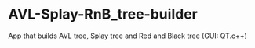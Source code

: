 # AVL-Splay-RnB_tree-builder
App that builds AVL tree, Splay tree and Red and Black tree (GUI: QT.c++)
